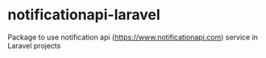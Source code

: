 # notificationapi-laravel
Package to use notification api (https://www.notificationapi.com) service in Laravel projects
